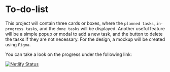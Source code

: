 # To-do-list

This project will contain three cards or boxes, where the `planned tasks`, `in-progress tasks`, and the `done tasks` will be displayed. Another useful feature will be a simple popup or modal to add a new task, and the button to delete the tasks if they are not necessary. For the design, a mockup will be created using `Figma`.

You can take a look on the progress under the following link:

[![Netlify Status](https://api.netlify.com/api/v1/badges/f9a7f8d3-58ca-44ed-a038-ae8d2efd31a5/deploy-status)](https://to-do-list-with-3-columns.netlify.app/)
